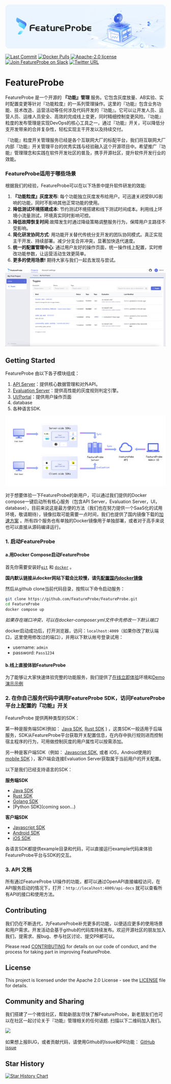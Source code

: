 ![Feature Management Service, FeatureProbe](./pictures/featureprobe_title.png)


[![Last Commit](https://img.shields.io/github/last-commit/FeatureProbe/FeatureProbe)](https://github.com/FeatureProbe/FeatureProbe)
[![Docker Pulls](https://img.shields.io/docker/pulls/featureprobe/api)](https://hub.docker.com/u/featureprobe)
[![Apache-2.0 license](https://img.shields.io/github/license/FeatureProbe/FeatureProbe)](https://github.com/FeatureProbe/FeatureProbe/blob/main/LICENSE)
[![Join FeatureProbe on Slack](https://img.shields.io/badge/slack-join-blue?logo=slack)](https://join.slack.com/t/featureprobe/shared_invite/zt-1b5qd120x-R~dDbpgL85GgCLTtfNDj0Q)
[![Twitter URL](https://img.shields.io/twitter/url/https/twitter.com/FeatureProbe.svg?style=social&label=FeatureProbe)](https://twitter.com/FeatureProbe)



# FeatureProbe

FeatureProbe 是一个开源的 **『功能』管理** 服务。它包含灰度放量、AB实验、实时配置变更等针对『功能粒度』的一系列管理操作。这里的『功能』包含业务功能、技术改造、运营活动等任何涉及代码开发的『功能』。它可以让开发人员、运营人员、运维人员安全、高效的完成线上变更，同时精细控制变更风险。『功能』粒度的发布管理是实现DevOps的核心工具之一，通过『功能』开关，可以降低分支开发带来的合并复杂性，轻松实现主干开发以及持续交付。

『功能』粒度开关管理服务已经是各个互联网大厂的标配平台，我们将互联网大厂内部『功能』开关管理平台的优秀实践与经验融入这个开源项目中。希望推广『功能』管理理念和实践在软件开发社区的普及，携手开源社区，提升软件开发行业的效能。


### FeatureProbe适用于哪些场景

根据我们的经验，FeatureProbe可以在以下场景中提升软件研发的效能:

1. **『功能粒度』灰度发布**:
每个功能独立灰度发布给用户。可迅速关闭受BUG影响的功能，同时不影响其他正常功能的使用。
3. **降低测试环境搭建成本**:
节约测试环境搭建和线下测试时间成本。利用线上环境小流量测试，环境真实同时影响可控。
2. **降低故障恢复时间**:故障发生时通过降级策略调整服务行为，保障用户主路径不受影响。
3. **简化研发协同方式**: 
用功能开关替代传统分支开发的团队协同模式。真正实现主干开发、持续部署。减少分支合并冲突，显著加快迭代速度。
4. **统一的配置管理中心**:
通过用户友好的操作页面，统一操作线上配置，实时修改功能参数，让运营活动生效更简单。
6. **更多的使用场景!** 
期待大家与我们一起去发现与尝试。

![FeatureProbe screenshot](./pictures/toggles.png) 

## Getting Started

FeatureProbe 由以下各子模块组成：

1. [API Server](https://github.com/FeatureProbe/feature-probe-api/blob/master/README.md)：提供核心数据管理和对外API。
2. [Evaluation Server](https://github.com/FeatureProbe/feature-probe-ui/blob/master/README.md)：提供高性能的灰度规则判定引擎。
3. [UI/Portal](https://github.com/FeatureProbe/feature-probe-ui/blob/master/README.md)：提供用户操作页面
4. database
5. 各种语言SDK.
 
![FeatureProbe Architecture](./pictures/feature_probe_architecture.png)

对于想要体验一下FeatureProbe的新用户，可以通过我们提供的Docker compose一键启动所有核心服务（包含API Server，Evaluation Server，UI，database），目前来说这是最方便的方法（我们也在努力提供一个SaaS化的试用环境，敬请期待），镜像拉取可能需要一点时间，我们也提供了国内镜像下载的[加速方案](DOCKER_HUB.md) 。所有四个服务也有单独的Docker镜像用于单独部署，或者对于高手来说也可以直接从源码编译运行。


### 1. 启动FeatureProbe
#### a.用Docker Compose启动FeatureProbe
首先你需要安装好[`git`](https://git-scm.com/) 和 [`docker`](https://www.docker.com/) 。

**国内默认链接从docker网站下载会比较慢，请先[配置国内docker镜像](DOCKER_HUB.md)**

然后从github clone当前代码目录，按照以下命令启动服务：

``` bash
git clone https://github.com/FeatureProbe/FeatureProbe.git
cd FeatureProbe
docker compose up
```

*如果存在端口冲突，可以在docker-composer.yml文件中先修改一下默认端口*


docker启动成功后，打开浏览器，访问：`localhost:4009`（如果你改了默认端口，这里使用修改过的端口），并用以下默认帐号登录试用：

   - username: `admin`
   - password: `Pass1234`

#### b.线上直接体验FeatureProbe

为了能够让大家快速体验完整的功能服务，我们提供了[在线立即体验](https://featureprobe.io)环境和[Demo演示示例](https://featureprobe.io/demo/)

### 2. 在你自己服务代码中调用FeatureProbe SDK，访问FeatureProbe平台上配置的『功能』开关

FeatureProbe 提供两种类型的SDK：

第一种是服务端SDK(例如：
[Java SDK](https://github.com/FeatureProbe/server-sdk-java/blob/master/README.md), 
[Rust SDK](https://github.com/FeatureProbe/server-sdk-rust/blob/master/README.md)
) ，这类SDK一般适用于后端服务，SDK从FeatureProbe平台获取开关配置信息，在内存中执行规则进而控制宿主程序的行为，可用做控制灰度的用户属性可以按需添加。


另一种是客户端SDK（例如： [Javascript SDK](https://github.com/FeatureProbe/client-sdk-js/blob/master/README.md), 
或者 iOS，Android使用的  [mobile SDK](https://github.com/FeatureProbe/client-sdk-mobile/blob/master/README.md) ），客户端会连接Evaluation Server获取属于当前用户的开关配置。

以下是我们已经支持语言的SDK：

**服务端SDK**

* [Java SDK](https://github.com/FeatureProbe/server-sdk-java)
* [Rust SDK](https://github.com/FeatureProbe/server-sdk-rust)
* [Golang SDK](https://github.com/FeatureProbe/server-sdk-go)
* [Python SDK](coming soon...)


**客户端SDK**

* [Javascript SDK](https://github.com/FeatureProbe/client-sdk-js)
* [Android SDK](https://github.com/FeatureProbe/client-sdk-mobile)
* [iOS SDK](https://github.com/FeatureProbe/client-sdk-mobile)

各语言SDK都提供example目录和代码，可以直接运行example代码来体验FeatureProbe平台与SDK的交互。

### 3. API 文档

所有通过FeatureProbe UI操作的功能，都可以通过OpenAPI直接编程访问，在API服务启动的情况下，打开：`http://localhost:4009/api-docs` 就可以查看所有API的接口和使用方法。



## Contributing

我们仍在不断迭代，为FeatureProbe补充更多的功能，以便适应更多的使用场景和用户需求。开发活动会基于github的代码库持续发布。欢迎开源社区的朋友加入我们，提需求、报bug、参与社区讨论、提交PR都可以。

Please read [CONTRIBUTING](CONTRIBUTING.md) for details on our code of conduct, and the process for 
taking part in improving FeatureProbe.


## License

This project is licensed under the Apache 2.0 License - see the [LICENSE](LICENSE) file for details.


## Community and Sharing

我们搭建了一个微信社区，帮助新朋友尽快了解FeatureProbe，新老朋友们也可以在社区一起讨论关于『功能』管理相关的任何话题. 扫描以下二维码加入我们。

<img src="https://gitee.com/featureprobe/FeatureProbe/raw/main/pictures/Wechat0715.png" width = "250" />

如果想上报BUG，或者贡献代码，请使用Github的Issue和PR功能： [GitHub issue](https://github.com/FeatureProbe/FeatureProbe/issues/new/choose) 


## Star History

[![Star History Chart](https://api.star-history.com/svg?repos=FeatureProbe/FeatureProbe&type=Date)](https://star-history.com/#FeatureProbe/FeatureProbe&Date)

